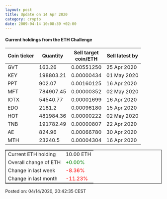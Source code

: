 ```yaml
---
layout: post
title: Update on 14 Apr 2020
category: crypto
date: 2009-04-14 10:08:39 +02:00
---
```




#### Current holdings from the ETH Challenge

|Coin ticker|Quantity|Sell target<br>coin/ETH|Sell latest by|
|-----------|--------|-----------|--------------|
GVT|163.26|  0.00551250|25 Apr 2020|
KEY|198803.21|  0.00000434|01 May 2020|
PPT|902.07|  0.00160125|16 Apr 2020|
MFT|784907.45|  0.00000352|02 May 2020|
IOTX|54540.77|  0.00001699|16 Apr 2020|
EDO|2181.2|  0.00096180|15 Apr 2020|
HOT|481984.36|  0.00000222|02 May 2020|
TNB|191782.49|  0.00000807|22 Apr 2020|
AE|824.96|  0.00066780|30 Apr 2020|
MTH|23240.5|  0.00004304|16 Apr 2020|



<table style="border:1px solid black;margin-left:auto;margin-right:auto;">
	<tbody>
	<tr>
		<td>Current ETH holding</td>
		<td>     10.00 ETH</td>
	</tr>
	<tr>
		<td>Overall change of ETH</td>
		<td><font color="green">+0.00%</font></td>
	</tr>
	<tr>
		<td>Change in last week</td>
		<td><font color="red">-8.36%</font></td>
	</tr>
	<tr>
		<td>Change in last month</td>
		<td><font color="red">-11.23%</font></td>
	</tr>
	</tbody>
</table>

Posted on: 04/14/2020, 20:42:35 CEST
